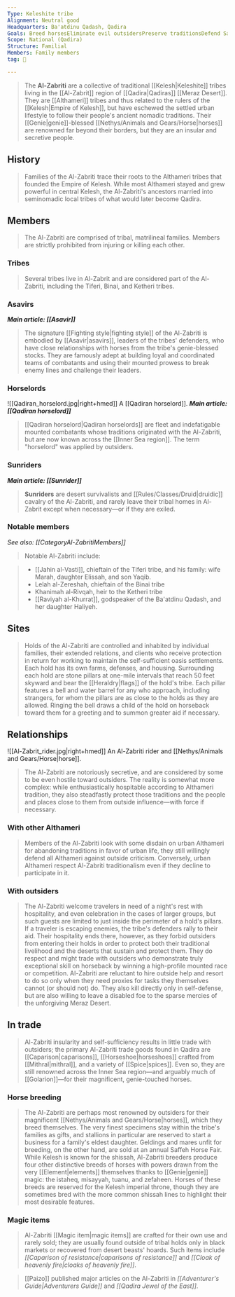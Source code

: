```yaml
---
Type: Keleshite tribe
Alignment: Neutral good
Headquarters: Ba'atdinu Qadash, Qadira
Goals: Breed horsesEliminate evil outsidersPreserve traditionsDefend Sarenite faithProtect businessReinforce border with Taldor
Scope: National (Qadira)
Structure: Familial
Members: Family members
tag: 👥

---
```


> The **Al-Zabriti** are a collective of traditional [[Kelesh|Keleshite]] tribes living in the [[Al-Zabrit]] region of [[Qadira|Qadiras]] [[Meraz Desert]]. They are [[Althameri]] tribes and thus related to the rulers of the [[Kelesh|Empire of Kelesh]], but have eschewed the settled urban lifestyle to follow their people's ancient nomadic traditions. Their [[Genie|genie]]-blessed [[Nethys/Animals and Gears/Horse|horses]] are renowned far beyond their borders, but they are an insular and secretive people.



## History

> Families of the Al-Zabriti trace their roots to the Althameri tribes that founded the Empire of Kelesh. While most Althameri stayed and grew powerful in central Kelesh, the Al-Zabriti's ancestors married into seminomadic local tribes of what would later become Qadira.


## Members

> The Al-Zabriti are comprised of tribal, matrilineal families. Members are strictly prohibited from injuring or killing each other.


### Tribes

> Several tribes live in Al-Zabrit and are considered part of the Al-Zabriti, including the Tiferi, Binai, and Ketheri tribes.


### Asavirs

***Main article: [[Asavir]]***
> The signature [[Fighting style|fighting style]] of the Al-Zabriti is embodied by [[Asavir|asavirs]], leaders of the tribes' defenders, who have close relationships with horses from the tribe's genie-blessed stocks. They are famously adept at building loyal and coordinated teams of combatants and using their mounted prowess to break enemy lines and challenge their leaders.


### Horselords

![[Qadiran_horselord.jpg|right+hmed]] 
 A [[Qadiran horselord]].
***Main article: [[Qadiran horselord]]***
> [[Qadiran horselord|Qadiran horselords]] are fleet and indefatigable mounted combatants whose traditions originated with the Al-Zabriti, but are now known across the [[Inner Sea region]]. The term "horselord" was applied by outsiders.


### Sunriders

***Main article: [[Sunrider]]***
> **Sunriders** are desert survivalists and [[Rules/Classes/Druid|druidic]] cavalry of the Al-Zabriti, and rarely leave their tribal homes in Al-Zabrit except when necessary—or if they are exiled.


### Notable members

*See also: [[CategoryAl-ZabritiMembers]]*
> Notable Al-Zabriti include:

> - [[Jahin al-Vasti]], chieftain of the Tiferi tribe, and his family: wife Marah, daughter Elissah, and son Yaqib.
> - Lelah al-Zereshah, chieftain of the Binai tribe
> - Khanimah al-Rivqah, heir to the Ketheri tribe
> - [[Raviyah al-Khurrat]], godspeaker of the Ba'atdinu Qadash, and her daughter Haliyeh.

## Sites

> Holds of the Al-Zabriti are controlled and inhabited by individual families, their extended relations, and clients who receive protection in return for working to maintain the self-sufficient oasis settlements. Each hold has its own farms, defenses, and housing.
> Surrounding each hold are stone pillars at one-mile intervals that reach 50 feet skyward and bear the [[Heraldry|flags]] of the hold's tribe. Each pillar features a bell and water barrel for any who approach, including strangers, for whom the pillars are as close to the holds as they are allowed. Ringing the bell draws a child of the hold on horseback toward them for a greeting and to summon greater aid if necessary.


## Relationships

![[Al-Zabrit_rider.jpg|right+hmed]] 
 An Al-Zabriti rider and [[Nethys/Animals and Gears/Horse|horse]].
> The Al-Zabriti are notoriously secretive, and are considered by some to be even hostile toward outsiders. The reality is somewhat more complex: while enthusiastically hospitable according to Althameri tradition, they also steadfastly protect those traditions and the people and places close to them from outside influence—with force if necessary.


### With other Althameri

> Members of the Al-Zabriti look with some disdain on urban Althameri for abandoning traditions in favor of urban life, they still willingly defend all Althameri against outside criticism. Conversely, urban Althameri respect Al-Zabriti traditionalism even if they decline to participate in it.


### With outsiders

> The Al-Zabriti welcome travelers in need of a night's rest with hospitality, and even celebration in the cases of larger groups, but such guests are limited to just inside the perimeter of a hold's pillars. If a traveler is escaping enemies, the tribe's defenders rally to their aid. Their hospitality ends there, however, as they forbid outsiders from entering their holds in order to protect both their traditional livelihood and the deserts that sustain and protect them. They do respect and might trade with outsiders who demonstrate truly exceptional skill on horseback by winning a high-profile mounted race or competition.
> Al-Zabriti are reluctant to hire outside help and resort to do so only when they need proxies for tasks they themselves cannot (or should not) do. They also kill directly only in self-defense, but are also willing to leave a disabled foe to the sparse mercies of the unforgiving Meraz Desert.


## In trade

> Al-Zabriti insularity and self-sufficiency results in little trade with outsiders; the primary Al-Zabriti trade goods found in Qadira are [[Caparison|caparisons]], [[Horseshoe|horseshoes]] crafted from [[Mithral|mithral]], and a variety of [[Spice|spices]]. Even so, they are still renowned across the Inner Sea region—and arguably much of [[Golarion]]—for their magnificent, genie-touched horses.


### Horse breeding

> The Al-Zabriti are perhaps most renowned by outsiders for their magnificent [[Nethys/Animals and Gears/Horse|horses]], which they breed themselves. The very finest specimens stay within the tribe's families as gifts, and stallions in particular are reserved to start a business for a family's eldest daughter. Geldings and mares unfit for breeding, on the other hand, are sold at an annual Saffeh Horse Fair.
> While Kelesh is known for the shissah, Al-Zabriti breeders produce four other distinctive breeds of horses with powers drawn from the very [[Element|elements]] themselves thanks to [[Genie|genie]] magic: the istaheq, misayyah, tuanu, and zefaheen. Horses of these breeds are reserved for the Kelesh imperial throne, though they are sometimes bred with the more common shissah lines to highlight their most desirable features.


### Magic items

> Al-Zabriti [[Magic item|magic items]] are crafted for their own use and rarely sold; they are usually found outside of tribal holds only in black markets or recovered from desert beasts' hoards. Such items include *[[Caparison of resistance|caparisons of resistance]]* and *[[Cloak of heavenly fire|cloaks of heavenly fire]]*.


> [[Paizo]] published major articles on the Al-Zabriti in *[[Adventurer's Guide|Adventurers Guide]]* and *[[Qadira Jewel of the East]]*.






